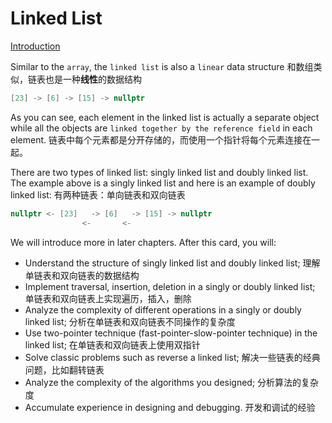 # Linked List
[Introduction](https://leetcode.com/explore/learn/card/linked-list/)

Similar to the `array`, the `linked list` is also a `linear` data structure
和数组类似，链表也是一种**线性**的数据结构
``` cpp
[23] -> [6] -> [15] -> nullptr
```

As you can see, each element in the linked list is actually a separate object while all the objects are `linked together by the reference field` in each element.
链表中每个元素都是分开存储的，而使用一个指针将每个元素连接在一起。


There are two types of linked list: singly linked list and doubly linked list. The example above is a singly linked list and here is an example of doubly linked list:
有两种链表：单向链表和双向链表
``` cpp
nullptr <- [23]   -> [6]   -> [15] -> nullptr
                <-       <-      
```

We will introduce more in later chapters. After this card, you will:
- Understand the structure of singly linked list and doubly linked list; 理解单链表和双向链表的数据结构
- Implement traversal, insertion, deletion in a singly or doubly linked list; 单链表和双向链表上实现遍历，插入，删除
- Analyze the complexity of different operations in a singly or doubly linked list; 分析在单链表和双向链表不同操作的复杂度
- Use two-pointer technique (fast-pointer-slow-pointer technique) in the linked list; 在单链表和双向链表上使用双指针
- Solve classic problems such as reverse a linked list; 解决一些链表的经典问题，比如翻转链表
- Analyze the complexity of the algorithms you designed; 分析算法的复杂度
- Accumulate experience in designing and debugging. 开发和调试的经验